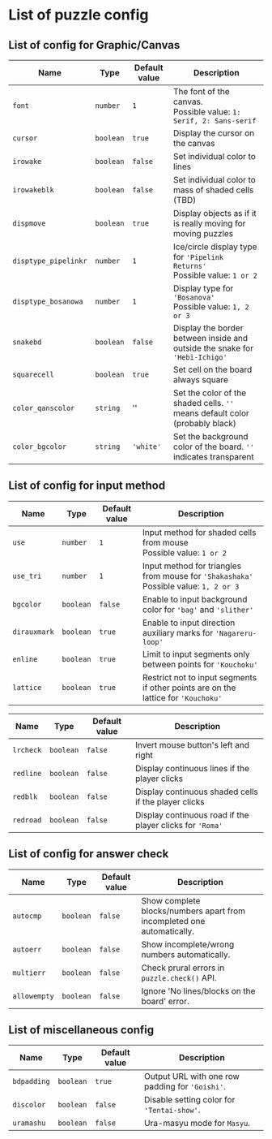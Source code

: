 # List of puzzle config

## List of config for Graphic/Canvas

|Name|Type|Default value|Description|
|---|---|---|---|
|`font`|`number`|`1`|The font of the canvas.  <br> Possible value: `1: Serif, 2: Sans-serif`|
|`cursor`|`boolean`|`true`|Display the cursor on the canvas|
|`irowake`|`boolean`|`false`|Set individual color to lines|
|`irowakeblk`|`boolean`|`false`|Set individual color to mass of shaded cells (TBD)|
|`dispmove`|`boolean`|`true`|Display objects as if it is really moving for moving puzzles|
|`disptype_pipelinkr`|`number`|`1`|Ice/circle display type for `'Pipelink Returns'` <br> Possible value: `1 or 2`|
|`disptype_bosanowa`|`number`|`1`|Display type for `'Bosanova'` <br> Possible value: `1, 2 or 3`|
|`snakebd`|`boolean`|`false`|Display the border between inside and outside the snake for `'Hebi-Ichigo'`|
|`squarecell`|`boolean`|`true`|Set cell on the board always square|
|`color_qanscolor`|`string`|''|Set the color of the shaded cells. `''` means default color (probably black)|
|`color_bgcolor`|`string`|`'white'`|Set the background color of the board. `''` indicates transparent|

## List of config for input method

|Name|Type|Default value|Description|
|---|---|---|---|
|`use`|`number`|`1`|Input method for shaded cells from mouse <br> Possible value: `1 or 2`|
|`use_tri`|`number`|`1`|Input method for triangles from mouse for `'Shakashaka'` <br> Possible value: `1, 2 or 3`|
|`bgcolor`|`boolean`|`false`|Enable to input background color for `'bag'` and `'slither'`|
|`dirauxmark`|`boolean`|`true`|Enable to input direction auxiliary marks for `'Nagareru-loop'`|
|`enline`|`boolean`|`true`|Limit to input segments only between points for `'Kouchoku'`|
|`lattice`|`boolean`|`true`|Restrict not to input segments if other points are on the lattice for `'Kouchoku'`|

|Name|Type|Default value|Description|
|---|---|---|---|
|`lrcheck`|`boolean`|`false`|Invert mouse button's left and right|
|`redline`|`boolean`|`false`|Display continuous lines if the player clicks|
|`redblk`|`boolean`|`false`|Display continuous shaded cells if the player clicks|
|`redroad`|`boolean`|`false`|Display continuous road if the player clicks for `'Roma'`|

## List of config for answer check

|Name|Type|Default value|Description|
|---|---|---|---|
|`autocmp`|`boolean`|`false`|Show complete blocks/numbers apart from incompleted one automatically.|
|`autoerr`|`boolean`|`false`|Show incomplete/wrong numbers automatically.|
|`multierr`|`boolean`|`false`|Check prural errors in `puzzle.check()` API.|
|`allowempty`|`boolean`|`false`|Ignore 'No lines/blocks on the board' error.|

## List of miscellaneous config

|Name|Type|Default value|Description|
|---|---|---|---|
|`bdpadding`|`boolean`|`true`|Output URL with one row padding for `'Goishi'`.|
|`discolor`|`boolean`|`false`|Disable setting color for `'Tentai-show'`.|
|`uramashu`|`boolean`|`false`|Ura-masyu mode for `Masyu`.|
